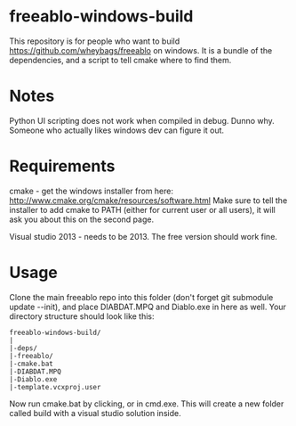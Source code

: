 freeablo-windows-build
=======================

This repository is for people who want to build https://github.com/wheybags/freeablo on windows.
It is a bundle of the dependencies, and a script to tell cmake where to find them.

Notes
=====
Python UI scripting does not work when compiled in debug.
Dunno why.
Someone who actually likes windows dev can figure it out.

Requirements
============
cmake - get the windows installer from here: http://www.cmake.org/cmake/resources/software.html
Make sure to tell the installer to add cmake to PATH (either for current user or all users), it will ask you about this on the second page.

Visual studio 2013 - needs to be 2013. The free version should work fine.

Usage
=====
Clone the main freeablo repo into this folder (don't forget git submodule update --init), and place DIABDAT.MPQ and Diablo.exe in here as well.
Your directory structure should look like this:

```
freeablo-windows-build/
|
|-deps/
|-freeablo/
|-cmake.bat
|-DIABDAT.MPQ
|-Diablo.exe
|-template.vcxproj.user
```

Now run cmake.bat by clicking, or in cmd.exe. This will create a new folder called build with a visual studio solution inside.

